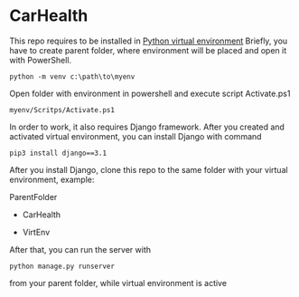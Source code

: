 # CarHealth

This repo requires to be installed in [Python virtual environment](https://docs.python.org/3/library/venv.html)
Briefly, you have to create parent folder, where environment will be placed and open it with PowerShell.
```
python -m venv c:\path\to\myenv
```
Open folder with environment in powershell and execute script Activate.ps1
```
myenv/Scritps/Activate.ps1
```

In order to work, it also requires Django framework.
After you created and activated virtual environment, you can install Django with command
```
pip3 install django==3.1
```
After you install Django, clone this repo to the same folder with your virtual environment, example: 

ParentFolder

-  CarHealth
  
-  VirtEnv

After that, you can run the server with 
```
python manage.py runserver
```
from your parent folder, while virtual environment is active
